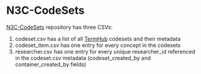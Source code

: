 # N3C-CodeSets

[N3C-CodeSets](https://github.com/TuftsCTSI/N3C-CodeSets) repository has three CSVs:
1) codeset.csv has a list of all [TermHub]([url](https://purple-plant-0f4023d0f.2.azurestaticapps.net/OMOPConceptSets)) codesets and their metadata
1) codeset_item.csv has one entry for every concept in the codesets
1) researcher.csv has one entry for every unique researcher_id referenced in the codeset.csv metadata (codeset_created_by and container_created_by fields)
